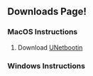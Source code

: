## Downloads Page!

### MacOS Instructions
1. Download [UNetbootin](https://unetbootin.github.io/)

### Windows Instructions
